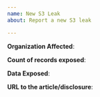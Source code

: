 ```yaml
---
name: New S3 Leak
about: Report a new S3 leak

---
```


**Organization Affected**: 

**Count of records exposed**: 

**Data Exposed**: 

**URL to the article/disclosure**:
